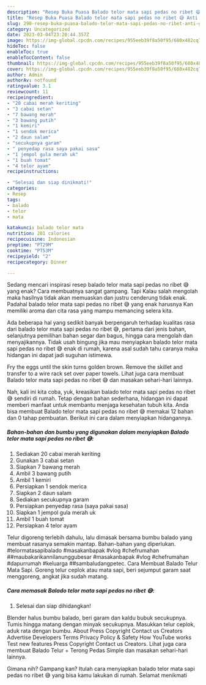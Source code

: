 ```yaml
---
description: "Resep Buka Puasa Balado telor mata sapi pedas no ribet 😅 Anti Gagal"
title: "Resep Buka Puasa Balado telor mata sapi pedas no ribet 😅 Anti Gagal"
slug: 298-resep-buka-puasa-balado-telor-mata-sapi-pedas-no-ribet-anti-gagal
category: Uncategorized
date: 2023-03-04T23:20:44.357Z
image: https://img-global.cpcdn.com/recipes/955eeb39f8a50f95/680x482cq70/balado-telor-mata-sapi-pedas-no-ribet-foto-resep-utama.jpg
hideToc: false
enableToc: true
enableTocContent: false
thumbnail: https://img-global.cpcdn.com/recipes/955eeb39f8a50f95/680x482cq70/balado-telor-mata-sapi-pedas-no-ribet-foto-resep-utama.jpg
cover: https://img-global.cpcdn.com/recipes/955eeb39f8a50f95/680x482cq70/balado-telor-mata-sapi-pedas-no-ribet-foto-resep-utama.jpg
author: Admin
authorAv: notfound
ratingvalue: 3.1
reviewcount: 11
recipeingredient:
- "20 cabai merah keriting"
- "3 cabai setan"
- "7 bawang merah"
- "3 bawang putih"
- "1 kemiri"
- "1 sendok merica"
- "2 daun salam"
- "secukupnya garam"
- " penyedap rasa saya pakai sasa"
- "1 jempol gula merah uk"
- "1 buah tomat"
- "4 telor ayam"
recipeinstructions:

- "Selesai dan siap dinikmati!"
categories:
- Resep
tags:
- balado
- telor
- mata

katakunci: balado telor mata 
nutrition: 201 calories
recipecuisine: Indonesian
preptime: "PT29M"
cooktime: "PT53M"
recipeyield: "2"
recipecategory: Dinner

---
```



Sedang mencari inspirasi resep balado telor mata sapi pedas no ribet 😅 yang enak? Cara membuatnya sangat gampang. Tapi Kalau salah mengolah maka hasilnya tidak akan memuaskan dan justru cenderung tidak enak. Padahal balado telor mata sapi pedas no ribet 😅 yang enak harusnya Kan memiliki aroma dan cita rasa yang mampu memancing selera kita.


Ada beberapa hal yang sedikit banyak berpengaruh terhadap kualitas rasa dari balado telor mata sapi pedas no ribet 😅, pertama dari jenis bahan, selanjutnya pemilihan bahan segar dan bagus, hingga cara mengolah dan menyajikannya. Tidak usah bingung jika mau menyiapkan balado telor mata sapi pedas no ribet 😅 enak di rumah, karena asal sudah tahu caranya maka hidangan ini dapat jadi suguhan istimewa.

Fry the eggs until the skin turns golden brown. Remove the skillet and transfer to a wire rack set over paper towels. Lihat juga cara membuat Balado telor mata sapi pedas no ribet 😅 dan masakan sehari-hari lainnya.


Nah, kali ini kita coba, yuk, kreasikan balado telor mata sapi pedas no ribet 😅 sendiri di rumah. Tetap dengan bahan sederhana, hidangan ini dapat memberi manfaat untuk membantu menjaga kesehatan tubuh kita. Anda bisa membuat Balado telor mata sapi pedas no ribet 😅 memakai 12 bahan dan 0 tahap pembuatan. Berikut ini cara dalam menyiapkan hidangannya.

<!--inarticleads1-->

##### Bahan-bahan dan bumbu yang digunakan dalam menyiapkan Balado telor mata sapi pedas no ribet 😅:

1. Sediakan 20 cabai merah keriting
1. Gunakan 3 cabai setan
1. Siapkan 7 bawang merah
1. Ambil 3 bawang putih
1. Ambil 1 kemiri
1. Persiapkan 1 sendok merica
1. Siapkan 2 daun salam
1. Sediakan secukupnya garam
1. Persiapkan  penyedap rasa (saya pakai sasa)
1. Siapkan 1 jempol gula merah uk
1. Ambil 1 buah tomat
1. Persiapkan 4 telor ayam


Telur digoreng terlebih dahulu, lalu dimasak bersama bumbu balado yang membuat rasanya semakin mantap. Bahan-bahan yang diperlukan. #telormatasapibalado #masakanbapak #vlog #chefrumahan ##maubakarikannilanunggubesar #masakanbapak #vlog #chefrumahan #dapurrumah #keluarga ##sambaludangpetec. Cara Membuat Balado Telur Mata Sapi. Goreng telur ceplok atau mata sapi, beri sejumput garam saat menggoreng, angkat jika sudah matang. 

<!--inarticleads2-->

##### Cara memasak Balado telor mata sapi pedas no ribet 😅:


1. Selesai dan siap dihidangkan!

Blender halus bumbu balado, beri garam dan kaldu bubuk secukupnya. Tumis hingga matang dengan minyak secukupnya. Masukkan telur ceplok, aduk rata dengan bumbu. About Press Copyright Contact us Creators Advertise Developers Terms Privacy Policy &amp; Safety How YouTube works Test new features Press Copyright Contact us Creators. Lihat juga cara membuat Balado Telur + Terong Pedas Simple dan masakan sehari-hari lainnya. 

Gimana nih? Gampang kan? Itulah cara menyiapkan balado telor mata sapi pedas no ribet 😅 yang bisa kamu lakukan di rumah. Selamat menikmati

